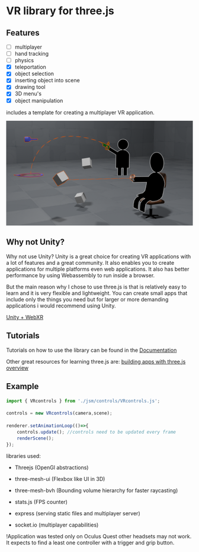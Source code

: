 
# VR library for three.js

## Features
- [ ] multiplayer
- [ ] hand tracking
- [ ] physics
- [x] teleportation
- [x] object selection
- [x] inserting object into scene
- [x] drawing tool
- [x] 3D menu's
- [x] object manipulation

includes a template for creating a multiplayer VR application.

![interaction](./Documentation(ignore)/docs/img/teleportAndSelection.png)

## Why not Unity?
Why not use Unity? Unity is a great choice for creating VR applications with a lot of features and a great community. It also enables you to create applications for multiple platforms even web applications. It also has better performance by using Webassembly to run inside a browser. 

But the main reason why I chose to use three.js is that is relatively easy to learn and it is very flexible and lightweight. You can create small apps that include only the things you need but for larger or more demanding applications i would recommend using Unity.

[Unity + WebXR](https://github.com/Rufus31415/Simple-WebXR-Unity)

## Tutorials

Tutorials on how to use the library can be found in the [Documentation](https://dominuszagare.github.io/ThreeJS_VR_app_quickstart/)

Other great resources for learning three.js are:
[building apps with three.js overview](https://www.youtube.com/watch?v=Q7AOvWpIVHU)

## Example
```js
import { VRcontrols } from './jsm/controls/VRcontrols.js'; 

controls = new VRcontrols(camera,scene);

renderer.setAnimationLoop(()=>{
    controls.update(); //controls need to be updated every frame
    renderScene();
});
```

libraries used:
- Threejs (OpenGl abstractions)
- three-mesh-ui (Flexbox like UI in 3D)
- three-mesh-bvh (Bounding volume hierarchy for faster raycasting)
- stats.js (FPS counter)

- express (serving static files and multiplayer server)
- socket.io (multiplayer capabilities)

!Application was tested only on  Oculus Quest other headsets may not work.
It expects to find a least one controller with a trigger and grip button.

